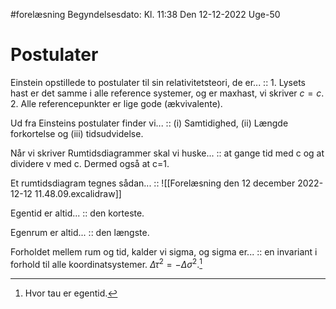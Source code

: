 #forelæsning 
Begyndelsesdato: Kl. 11:38  Den 12-12-2022   Uge-50
# Postulater
Einstein opstillede to postulater til sin relativitetsteori, de er... :: 1. Lysets hast er det samme i alle reference systemer, og er maxhast, vi skriver $c=c$. 2. Alle referencepunkter er lige gode (ækvivalente).
<!--SR:!2023-01-06,18,290-->
Ud fra Einsteins postulater finder vi... :: (i) Samtidighed, (ii) Længde forkortelse og (iii) tidsudvidelse.
<!--SR:!2023-01-07,19,290-->
Når vi skriver Rumtidsdiagrammer skal vi huske... :: at gange tid med c og at dividere v med c. Dermed også at c=1.
<!--SR:!2023-03-15,69,310-->
Et rumtidsdiagram tegnes sådan... :: ![[Forelæsning den 12 december 2022-12-12 11.48.09.excalidraw]]
<!--SR:!2023-01-08,20,290-->

Egentid er altid... :: den korteste.
<!--SR:!2023-02-27,56,297-->
Egenrum er altid... :: den længste.
<!--SR:!2023-02-26,55,297-->
Forholdet mellem rum og tid, kalder vi sigma, og sigma er... :: en invariant i forhold til alle koordinatsystemer. $\Delta \tau ^{2}=-\Delta \sigma ^{2}$.[^1]
<!--SR:!2023-01-09,4,291-->


[^1]: Hvor tau er egentid.
